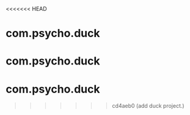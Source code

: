 <<<<<<< HEAD
# com.psycho.duck
com.psycho.duck
=======
# com.psycho.duck
>>>>>>> cd4aeb0 (add duck project.)
